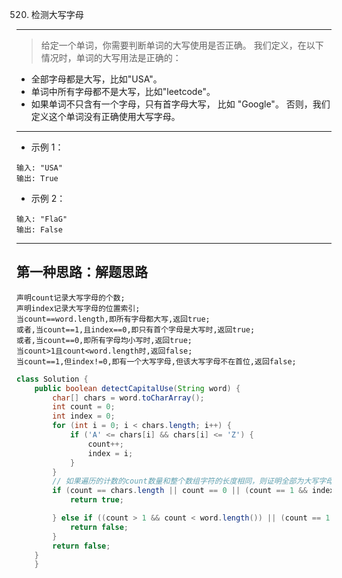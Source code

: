 520. 检测大写字母
------------

> 给定一个单词，你需要判断单词的大写使用是否正确。
我们定义，在以下情况时，单词的大写用法是正确的：
*  全部字母都是大写，比如"USA"。
*  单词中所有字母都不是大写，比如"leetcode"。
*  如果单词不只含有一个字母，只有首字母大写， 比如 "Google"。
否则，我们定义这个单词没有正确使用大写字母。


----------
* 示例 1：
```
输入: "USA"
输出: True
```
* 示例 2：
```
输入: "FlaG"
输出: False
```

------------------------------------------------------------------------
## 第一种思路：解题思路 ##
```
声明count记录大写字母的个数;
声明index记录大写字母的位置索引;
当count==word.length,即所有字母都大写,返回true;
或者,当count==1,且index==0,即只有首个字母是大写时,返回true;
或者,当count==0,即所有字母均小写时,返回true;
当count>1且count<word.length时,返回false;
当count==1,但index!=0,即有一个大写字母,但该大写字母不在首位,返回false;
```


```java
class Solution {
    public boolean detectCapitalUse(String word) {
        char[] chars = word.toCharArray();
        int count = 0;
        int index = 0;
        for (int i = 0; i < chars.length; i++) {
            if ('A' <= chars[i] && chars[i] <= 'Z') {
                count++;
                index = i;
            }
        }
        // 如果遍历的计数的count数量和整个数组字符的长度相同，则证明全部为大写字母，返回true
        if (count == chars.length || count == 0 || (count == 1 && index == 0)) {
            return true;

        } else if ((count > 1 && count < word.length()) || (count == 1 && index != 0)) {
            return false;
        }
        return false;
    }
    }
```

